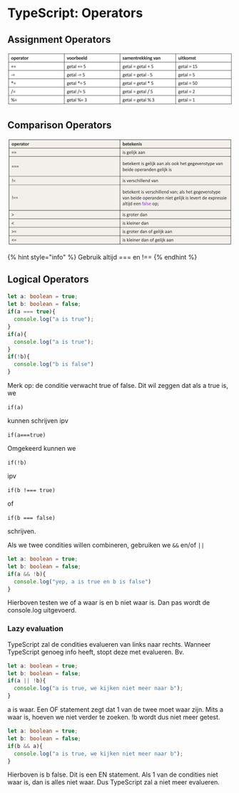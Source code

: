 # TypeScript: Operators

## Assignment Operators

![](../.gitbook/assets/operators.png)

## Comparison Operators

![](<../.gitbook/assets/operators2 (1).png>)

{% hint style="info" %}
Gebruik altijd === en !==
{% endhint %}

## Logical Operators

```typescript
let a: boolean = true;
let b: boolean = false;
if(a === true){
  console.log("a is true");
}
if(a){
  console.log("a is true");
}
if(!b){
  console.log("b is false")
}
```

Merk op: de conditie verwacht true of false. Dit wil zeggen dat als a true is, we&#x20;

`if(a)`

kunnen schrijven ipv&#x20;

`if(a===true)`

Omgekeerd kunnen we&#x20;

`if(!b)`

ipv

`if(b !=== true)`

of

`if(b === false)`

schrijven.

Als we twee condities willen combineren, gebruiken we `&&` en/of `||`

```typescript
let a: boolean = true;
let b: boolean = false;
if(a && !b){
  console.log("yep, a is true en b is false")
}
```

Hierboven testen we of a waar is en b niet waar is. Dan pas wordt de console.log uitgevoerd.

### Lazy evaluation

TypeScript zal de condities evalueren van links naar rechts. Wanneer TypeScript genoeg info heeft, stopt deze met evalueren. Bv.

```typescript
let a: boolean = true;
let b: boolean = false;
if(a || !b){
  console.log("a is true, we kijken niet meer naar b");
}
```

a is waar. Een OF statement zegt dat 1 van de twee moet waar zijn. Mits a waar is, hoeven we niet verder te zoeken. !b wordt dus niet meer getest.

```typescript
let a: boolean = true;
let b: boolean = false;
if(b && a){
  console.log("a is true, we kijken niet meer naar b");
}
```

Hierboven is b false. Dit is een EN statement. Als 1 van de condities niet waar is, dan is alles niet waar. Dus TypeScript zal a niet meer evalueren.
